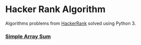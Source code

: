 # Hacker Rank Algorithm
Algorithms problems from [HackerRank](www.hackerrank.com/) solved using Python 3.

### [Simple Array Sum](https://github.com/Marc-AntoineH/HackerRankAlgorithm/wiki/Simple-Array-Sum)

